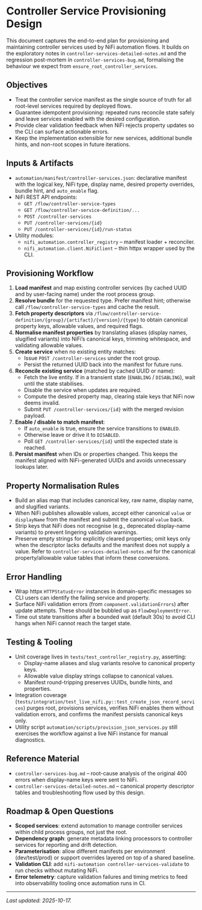 # Controller Service Provisioning Design

This document captures the end-to-end plan for provisioning and maintaining
controller services used by NiFi automation flows. It builds on the exploratory
notes in `controller-services-detailed-notes.md` and the regression post-mortem in
`controller-services-bug.md`, formalising the behaviour we expect from
`ensure_root_controller_services`.

## Objectives
- Treat the controller service manifest as the single source of truth for all
  root-level services required by deployed flows.
- Guarantee idempotent provisioning: repeated runs reconcile state safely and
  leave services enabled with the desired configuration.
- Provide clear validation feedback when NiFi rejects property updates so the
  CLI can surface actionable errors.
- Keep the implementation extensible for new services, additional bundle hints,
  and non-root scopes in future iterations.

## Inputs & Artifacts
- `automation/manifest/controller-services.json`: declarative manifest with the
  logical key, NiFi type, display name, desired property overrides, bundle hint,
  and `auto_enable` flag.
- NiFi REST API endpoints:
  - `GET /flow/controller-service-types`
  - `GET /flow/controller-service-definition/...`
  - `POST /controller-services`
  - `PUT /controller-services/{id}`
  - `PUT /controller-services/{id}/run-status`
- Utility modules:
  - `nifi_automation.controller_registry` – manifest loader + reconciler.
  - `nifi_automation.client.NiFiClient` – thin httpx wrapper used by the CLI.

## Provisioning Workflow
1. **Load manifest** and map existing controller services (by cached UUID and by
   user-facing name) under the root process group.
2. **Resolve bundle** for the requested type. Prefer manifest hint; otherwise
   call `/flow/controller-service-types` and cache the result.
3. **Fetch property descriptors** via
   `/flow/controller-service-definition/{group}/{artifact}/{version}/{type}` to
   obtain canonical property keys, allowable values, and required flags.
4. **Normalise manifest properties** by translating aliases (display names,
   slugified variants) into NiFi’s canonical keys, trimming whitespace, and
   validating allowable values.
5. **Create service** when no existing entity matches:
   - Issue `POST /controller-services` under the root group.
   - Persist the returned UUID back into the manifest for future runs.
6. **Reconcile existing service** (matched by cached UUID or name):
   - Fetch the live entity. If in a transient state (`ENABLING` / `DISABLING`),
     wait until the state stabilises.
   - Disable the service when updates are required.
   - Compute the desired property map, clearing stale keys that NiFi now deems
     invalid.
   - Submit `PUT /controller-services/{id}` with the merged revision payload.
7. **Enable / disable to match manifest**:
   - If `auto_enable` is true, ensure the service transitions to `ENABLED`.
   - Otherwise leave or drive it to `DISABLED`.
   - Poll `GET /controller-services/{id}` until the expected state is reached.
8. **Persist manifest** when IDs or properties changed. This keeps the manifest
   aligned with NiFi-generated UUIDs and avoids unnecessary lookups later.

## Property Normalisation Rules
- Build an alias map that includes canonical key, raw name, display name, and
  slugified variants.
- When NiFi publishes allowable values, accept either canonical `value` or
  `displayName` from the manifest and submit the canonical `value` back.
- Strip keys that NiFi does not recognise (e.g., deprecated display-name
  variants) to prevent lingering validation warnings.
- Preserve empty strings for explicitly cleared properties; omit keys only when
  the descriptor lacks defaults and the manifest does not supply a value.
Refer to `controller-services-detailed-notes.md` for the canonical property/allowable
value tables that inform these conversions.

## Error Handling
- Wrap httpx `HTTPStatusError` instances in domain-specific messages so CLI
  users can identify the failing service and property.
- Surface NiFi validation errors (from `component.validationErrors`) after
  update attempts. These should be bubbled up as `FlowDeploymentError`.
- Time out state transitions after a bounded wait (default 30s) to avoid CLI
  hangs when NiFi cannot reach the target state.

## Testing & Tooling
- Unit coverage lives in `tests/test_controller_registry.py`, asserting:
  - Display-name aliases and slug variants resolve to canonical property keys.
  - Allowable value display strings collapse to canonical values.
  - Manifest round-tripping preserves UUIDs, bundle hints, and properties.
- Integration coverage (`tests/integration/test_live_nifi.py::test_create_json_record_services`)
  purges root, provisions services, verifies NiFi enables them without validation
  errors, and confirms the manifest persists canonical keys only.
- Utility script `automation/scripts/provision_json_services.py` still exercises
  the workflow against a live NiFi instance for manual diagnostics.

## Reference Material
- `controller-services-bug.md` – root-cause analysis of the original 400 errors when
  display-name keys were sent to NiFi.
- `controller-services-detailed-notes.md` – canonical property descriptor tables and
  troubleshooting flow used by this design.


## Roadmap & Open Questions
- **Scoped services**: extend automation to manage controller services within
  child process groups, not just the root.
- **Dependency graph**: generate metadata linking processors to controller
  services for reporting and drift detection.
- **Parameterisation**: allow different manifests per environment (dev/test/prod)
  or support overrides layered on top of a shared baseline.
- **Validation CLI**: add `nifi-automation controller-services-validate` to run
  checks without mutating NiFi.
- **Error telemetry**: capture validation failures and timing metrics to feed
  into observability tooling once automation runs in CI.

---

*Last updated: 2025-10-17.*
